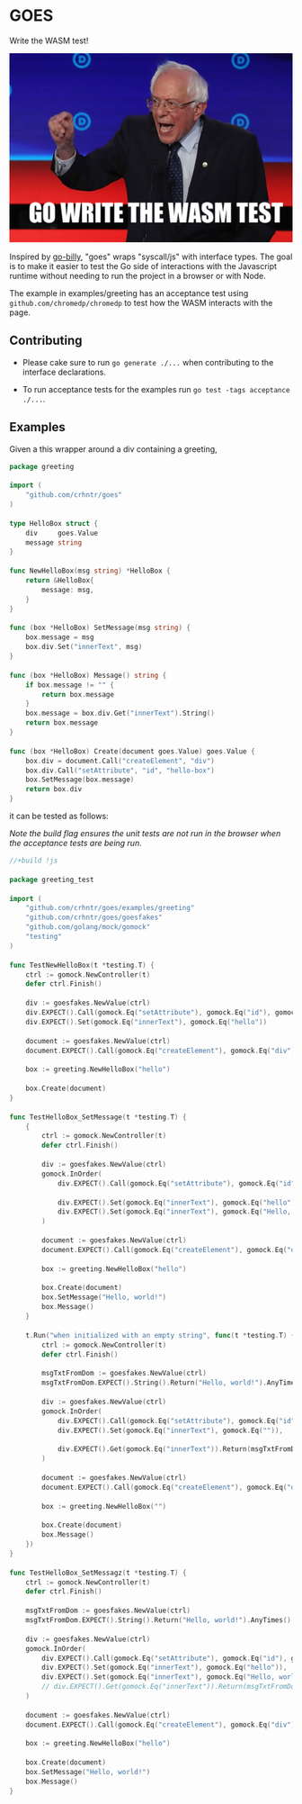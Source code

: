 # GOES

Write the WASM test!

![Go write the WASM test (a riff on Bernie's quote "I wrote the damn bill!")](https://raw.githubusercontent.com/crhntr/goes/master/tooling/GoWriteTheWasmTest.png)

Inspired by [go-billy](https://github.com/src-d/go-billy), "goes" wraps
"syscall/js" with interface types. The goal is to make it easier to test the Go
side of interactions with the Javascript runtime without needing to run the
project in a browser or with Node.

The example in examples/greeting has an acceptance test using
`github.com/chromedp/chromedp` to test how the WASM interacts with the page.

## Contributing

- Please cake sure to run `go generate ./...` when contributing to the interface declarations.

- To run acceptance tests for the examples run `go test -tags acceptance ./...`.

## Examples

Given a this wrapper around a div containing a greeting,

```go
package greeting

import (
	"github.com/crhntr/goes"
)

type HelloBox struct {
	div     goes.Value
	message string
}

func NewHelloBox(msg string) *HelloBox {
	return &HelloBox{
		message: msg,
	}
}

func (box *HelloBox) SetMessage(msg string) {
	box.message = msg
	box.div.Set("innerText", msg)
}

func (box *HelloBox) Message() string {
	if box.message != "" {
		return box.message
	}
	box.message = box.div.Get("innerText").String()
	return box.message
}

func (box *HelloBox) Create(document goes.Value) goes.Value {
	box.div = document.Call("createElement", "div")
	box.div.Call("setAttribute", "id", "hello-box")
	box.SetMessage(box.message)
	return box.div
}
```

it can be tested as follows:

*Note the build flag ensures the unit tests are not run in the browser
when the acceptance tests are being run.*

```go
//+build !js

package greeting_test

import (
	"github.com/crhntr/goes/examples/greeting"
	"github.com/crhntr/goes/goesfakes"
	"github.com/golang/mock/gomock"
	"testing"
)

func TestNewHelloBox(t *testing.T) {
	ctrl := gomock.NewController(t)
	defer ctrl.Finish()

	div := goesfakes.NewValue(ctrl)
	div.EXPECT().Call(gomock.Eq("setAttribute"), gomock.Eq("id"), gomock.Eq("hello-box"))
	div.EXPECT().Set(gomock.Eq("innerText"), gomock.Eq("hello"))

	document := goesfakes.NewValue(ctrl)
	document.EXPECT().Call(gomock.Eq("createElement"), gomock.Eq("div")).Return(div).Times(1)

	box := greeting.NewHelloBox("hello")

	box.Create(document)
}

func TestHelloBox_SetMessage(t *testing.T) {
	{
		ctrl := gomock.NewController(t)
		defer ctrl.Finish()

		div := goesfakes.NewValue(ctrl)
		gomock.InOrder(
			div.EXPECT().Call(gomock.Eq("setAttribute"), gomock.Eq("id"), gomock.Eq("hello-box")),

			div.EXPECT().Set(gomock.Eq("innerText"), gomock.Eq("hello")),
			div.EXPECT().Set(gomock.Eq("innerText"), gomock.Eq("Hello, world!")),
		)

		document := goesfakes.NewValue(ctrl)
		document.EXPECT().Call(gomock.Eq("createElement"), gomock.Eq("div")).Return(div).Times(1)

		box := greeting.NewHelloBox("hello")

		box.Create(document)
		box.SetMessage("Hello, world!")
		box.Message()
	}

	t.Run("when initialized with an empty string", func(t *testing.T) {
		ctrl := gomock.NewController(t)
		defer ctrl.Finish()

		msgTxtFromDom := goesfakes.NewValue(ctrl)
		msgTxtFromDom.EXPECT().String().Return("Hello, world!").AnyTimes()

		div := goesfakes.NewValue(ctrl)
		gomock.InOrder(
			div.EXPECT().Call(gomock.Eq("setAttribute"), gomock.Eq("id"), gomock.Eq("hello-box")),
			div.EXPECT().Set(gomock.Eq("innerText"), gomock.Eq("")),

			div.EXPECT().Get(gomock.Eq("innerText")).Return(msgTxtFromDom), // <- what changed
		)

		document := goesfakes.NewValue(ctrl)
		document.EXPECT().Call(gomock.Eq("createElement"), gomock.Eq("div")).Return(div).Times(1)

		box := greeting.NewHelloBox("")

		box.Create(document)
		box.Message()
	})
}

func TestHelloBox_SetMessagz(t *testing.T) {
	ctrl := gomock.NewController(t)
	defer ctrl.Finish()

	msgTxtFromDom := goesfakes.NewValue(ctrl)
	msgTxtFromDom.EXPECT().String().Return("Hello, world!").AnyTimes()

	div := goesfakes.NewValue(ctrl)
	gomock.InOrder(
		div.EXPECT().Call(gomock.Eq("setAttribute"), gomock.Eq("id"), gomock.Eq("hello-box")),
		div.EXPECT().Set(gomock.Eq("innerText"), gomock.Eq("hello")),
		div.EXPECT().Set(gomock.Eq("innerText"), gomock.Eq("Hello, world!")),
		// div.EXPECT().Get(gomock.Eq("innerText")).Return(msgTxtFromDom),
	)

	document := goesfakes.NewValue(ctrl)
	document.EXPECT().Call(gomock.Eq("createElement"), gomock.Eq("div")).Return(div).Times(1)

	box := greeting.NewHelloBox("hello")

	box.Create(document)
	box.SetMessage("Hello, world!")
	box.Message()
}
```
